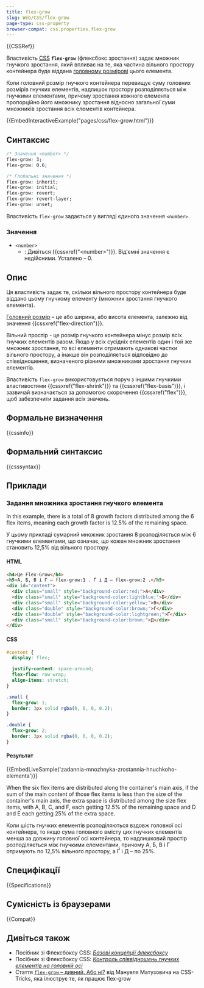 ```yaml
---
title: flex-grow
slug: Web/CSS/flex-grow
page-type: css-property
browser-compat: css.properties.flex-grow
---
```


{{CSSRef}}

Властивість [CSS](/uk/docs/Web/CSS) **`flex-grow`** (флексбокс зростання) задає множник гнучкого зростання, який впливає на те, яка частина вільного простору контейнера буде віддана [головному розмірові](https://www.w3.org/TR/css-flexbox/#main-size) цього елемента.

Коли головний розмір гнучкого контейнера перевищує суму головних розмірів гнучких елементів, надлишок простору розподіляється між гнучкими елементами, причому зростання кожного елемента пропорційно його множнику зростання відносно загальної суми множників зростання всіх елементів контейнера.

{{EmbedInteractiveExample("pages/css/flex-grow.html")}}

## Синтаксис

```css
/* Значення <number> */
flex-grow: 3;
flex-grow: 0.6;

/* Глобальні значення */
flex-grow: inherit;
flex-grow: initial;
flex-grow: revert;
flex-grow: revert-layer;
flex-grow: unset;
```

Властивість `flex-grow` задається у вигляді єдиного значення `<number>`.

### Значення

- `<number>`
  - : Дивіться {{cssxref("&lt;number&gt;")}}. Від'ємні значення є недійсними. Усталено – 0.

## Опис

Ця властивість задає те, скільки вільного простору контейнера буде віддано цьому гнучкому елементу (множник зростання гнучкого елемента).

[Головний розмір](https://www.w3.org/TR/css-flexbox/#main-size) – це або ширина, або висота елемента, залежно від значення {{cssxref("flex-direction")}}.

Вільний простір - це розмір гнучкого контейнера мінус розмір всіх гнучких елементів разом. Якщо у всіх сусідніх елементів один і той же множник зростання, то всі елементи отримають однакові частки вільного простору, а інакше він розподіляється відповідно до співвідношення, визначеного різними множниками зростання гнучких елементів.

Властивість `flex-grow` використовується поруч з іншими гнучкими властивостями {{cssxref("flex-shrink")}} та {{cssxref("flex-basis")}}, і зазвичай визначається за допомогою скорочення {{cssxref("flex")}}, щоб забезпечити задання всіх значень.

## Формальне визначення

{{cssinfo}}

## Формальний синтаксис

{{csssyntax}}

## Приклади

### Задання множника зростання гнучкого елемента

In this example, there is a total of 8 growth factors distributed among the 6 flex items, meaning each growth factor is 12.5% of the remaining space.

У цьому прикладі сумарний множник зростання 8 розподіляється між 6 гнучкими елементами, що означає, що кожен множник зростання становить 12,5% від вільного простору.

#### HTML

```html
<h4>Це Flex-Grow</h4>
<h5>А, Б, В і Г – flex-grow:1 . Ґ і Д – flex-grow:2 .</h5>
<div id="content">
  <div class="small" style="background-color:red;">А</div>
  <div class="small" style="background-color:lightblue;">Б</div>
  <div class="small" style="background-color:yellow;">В</div>
  <div class="double" style="background-color:brown;">Г</div>
  <div class="double" style="background-color:lightgreen;">Ґ</div>
  <div class="small" style="background-color:brown;">Д</div>
</div>
```

#### CSS

```css
#content {
  display: flex;

  justify-content: space-around;
  flex-flow: row wrap;
  align-items: stretch;
}

.small {
  flex-grow: 1;
  border: 3px solid rgba(0, 0, 0, 0.2);
}

.double {
  flex-grow: 2;
  border: 3px solid rgba(0, 0, 0, 0.2);
}
```

#### Результат

{{EmbedLiveSample('zadannia-mnozhnyka-zrostannia-hnuchkoho-elementa')}}

When the six flex items are distributed along the container's main axis, if the sum of the main content of those flex items is less than the size of the container's main axis, the extra space is distributed among the size flex items, with A, B, C, and F, each getting 12.5% of the remaining space and D and E each getting 25% of the extra space.

Коли шість гнучких елементів розподіляються вздовж головної осі контейнера, то якщо сума головного вмісту цих гнучких елементів менша за довжину головної осі контейнера, то надлишковий простір розподіляється між гнучкими елементами, причому А, Б, В і Г отримують по 12,5% вільного простору, а Ґ і Д – по 25%.

## Специфікації

{{Specifications}}

## Сумісність із браузерами

{{Compat}}

## Дивіться також

- Посібник зі Флексбоксу CSS: _[Базові концепції флексбоксу](/uk/docs/Web/CSS/CSS_flexible_box_layout/Basic_concepts_of_flexbox)_
- Посібник зі Флексбоксу CSS: _[Контроль співвідношень гнучких елементів на головній осі](/uk/docs/Web/CSS/CSS_flexible_box_layout/Controlling_ratios_of_flex_items_along_the_main_axis)_
- Стаття [`flex-grow` – дивний. Або ні?](https://css-tricks.com/flex-grow-is-weird/) від Мануеля Матузовича на CSS-Tricks, яка ілюструє те, як працює flex-grow
